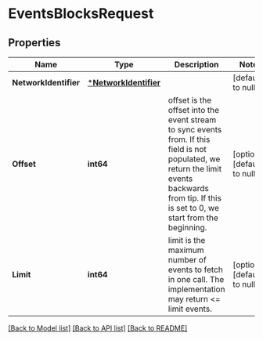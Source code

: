 # EventsBlocksRequest

## Properties
Name | Type | Description | Notes
------------ | ------------- | ------------- | -------------
**NetworkIdentifier** | [***NetworkIdentifier**](NetworkIdentifier.md) |  | [default to null]
**Offset** | **int64** | offset is the offset into the event stream to sync events from. If this field is not populated, we return the limit events backwards from tip. If this is set to 0, we start from the beginning. | [optional] [default to null]
**Limit** | **int64** | limit is the maximum number of events to fetch in one call. The implementation may return &lt;&#x3D; limit events. | [optional] [default to null]

[[Back to Model list]](../README.md#documentation-for-models) [[Back to API list]](../README.md#documentation-for-api-endpoints) [[Back to README]](../README.md)

